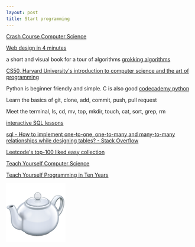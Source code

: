 ```yaml
---
layout: post
title: Start programming
---
```


[Crash Course Computer Science](https://www.youtube.com/playlist?list=PL8dPuuaLjXtNlUrzyH5r6jN9ulIgZBpdo)

[Web design in 4 minutes](https://jgthms.com/web-design-in-4-minutes/)

a short and visual book for a tour of algorithms [grokking algorithms](http://93.174.95.29/main/9F2B390517083CF4485BA524B80815F5)

[CS50, Harvard University's introduction to computer science and the art of programming](https://www.youtube.com/playlist?list=PLhQjrBD2T381L3iZyDTxRwOBuUt6m1FnW)

Python is beginner friendly and simple. C is also good  [codecademy python](https://www.codecademy.com/learn/learn-python)

Learn the basics of git, clone, add, commit, push, pull request
   
Meet the terminal, ls, cd, mv, top, mkdir, touch, cat, sort, grep, rm 

[interactive SQL lessons](https://sqlbolt.com/)

[sql - How to implement one-to-one, one-to-many and many-to-many relationships while designing tables? - Stack Overflow](https://stackoverflow.com/questions/7296846/how-to-implement-one-to-one-one-to-many-and-many-to-many-relationships-while-de)

[Leetcode's top-100 liked easy collection](https://leetcode.com/problemset/top-100-liked-questions/?difficulty=Easy)

[Teach Yourself Computer Science](https://teachyourselfcs.com/)

[Teach Yourself Programming in Ten Years](http://norvig.com/21-days.html)


<a href="https://developer.mozilla.org/en-US/docs/Web/HTTP/Status/418">
<img src="../static/teapot.png">
</a>
